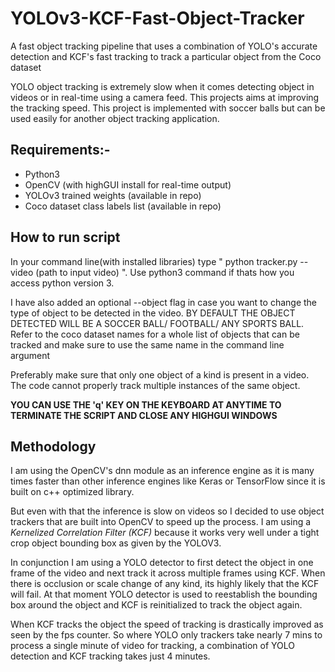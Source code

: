 # YOLOv3-KCF-Fast-Object-Tracker
A fast object tracking pipeline that uses a combination of YOLO's accurate detection and KCF's fast tracking to track a particular object from the Coco dataset

YOLO object tracking is extremely slow when it comes detecting object in videos or in real-time using a camera feed. This projects aims at improving the tracking speed. This project is implemented with soccer balls but can be used easily for another object tracking application.

## Requirements:-
- Python3
- OpenCV (with highGUI install for real-time output)
- YOLOv3 trained weights (available in repo)
- Coco dataset class labels list (available in repo)

## How to run script
In your command line(with installed libraries) type " python tracker.py --video (path to input video) ". Use python3 command if thats how you access python version 3.

I have also added an optional --object flag in case you want to change the type of object to be detected in the video. BY DEFAULT THE OBJECT DETECTED WILL BE A SOCCER BALL/ FOOTBALL/ ANY SPORTS BALL. Refer to the coco dataset names for a whole list of objects that can be tracked and make sure to use the same name in the command line argument

Preferably make sure that only one object of a kind is present in a video. The code cannot properly track multiple instances of the same object.<br>

**YOU CAN USE THE 'q' KEY ON THE KEYBOARD AT ANYTIME TO TERMINATE THE SCRIPT AND CLOSE ANY HIGHGUI WINDOWS** 

## Methodology 
I am using the OpenCV's dnn module as an inference engine as it is many times faster than other inference engines like Keras or TensorFlow since it is built on c++ optimized library.<br>

But even with that the inference is slow on videos so I decided to use object trackers that are built into OpenCV to speed up the process. I am using a *Kernelized Correlation Filter (KCF)* because it works very well under a tight crop object bounding box as given by the YOLOV3.<br>

In conjunction I am using a YOLO detector to first detect the object in one frame of the video and next track it across multiple frames using KCF. When there is occlusion or scale change of any kind, its highly likely that the KCF will fail. At that moment YOLO detector is used to reestablish the bounding box around the object and KCF is reinitialized to track the object again.<br>

When KCF tracks the object the speed of tracking is drastically improved as seen by the fps counter. So where YOLO only trackers take nearly 7 mins to process a single minute of video for tracking, a combination of YOLO detection and KCF tracking takes just 4 minutes.
